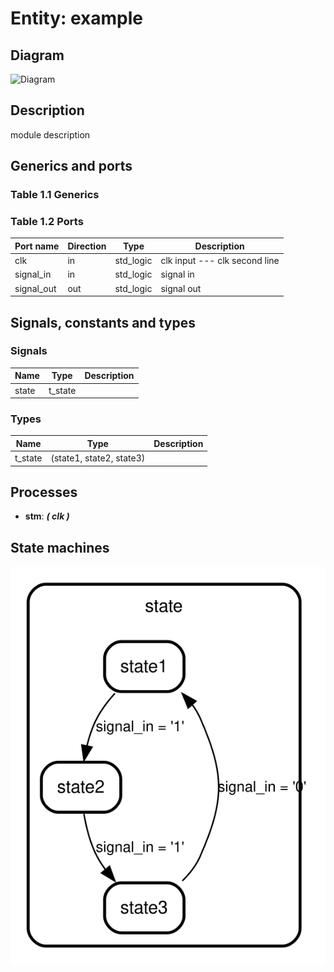 # Entity: example
## Diagram
![Diagram](output_test_1_md.svg "Diagram")
## Description
 module description
## Generics and ports
### Table 1.1 Generics
### Table 1.2 Ports
| Port name  | Direction | Type      | Description                    |
| ---------- | --------- | --------- | ------------------------------ |
| clk        | in        | std_logic |  clk input --- clk second line |
| signal_in  | in        | std_logic |  signal in                     |
| signal_out | out       | std_logic |  signal out                    |
## Signals, constants and types
### Signals
| Name  | Type    | Description |
| ----- | ------- | ----------- |
| state | t_state |             |
### Types
| Name    | Type                     | Description |
| ------- | ------------------------ | ----------- |
| t_state | (state1, state2, state3) |             |
## Processes
- **stm**: ***( clk )***

## State machines
![Diagram_state_machine_0]( stm_example_00.svg "Diagram")